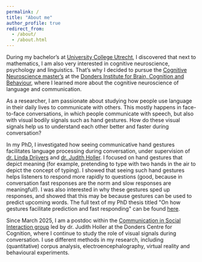 ```yaml
---
permalink: /
title: "About me"
author_profile: true
redirect_from: 
  - /about/
  - /about.html
---
```


During my bachelor’s at [University College Utrecht](https://www.uu.nl/en/organisation/university-college-utrecht/about-ucu), I discovered that next to mathematics, I am  also very interested in cognitive neuroscience, psychology and linguistics. That’s why I decided to pursue the [Cognitive Neuroscience master’s](https://www.ru.nl/opleidingen/master/cognitive-neuroscience/) at the [Donders Institute for Brain, Cognition and Behaviour](https://www.ru.nl/donders/), where I learned more about the cognitive neuroscience of language and communication. 

As a researcher, I am passionate about studying how people use language in their daily lives to communicate with others. This mostly happens in face-to-face conversations, in which people communicate with speech, but also with visual bodily signals such as hand gestures. How do these visual signals help us to understand each other better and faster during conversation? 

In my PhD, I investigated how seeing communicative hand gestures facilitates language processing during conversation, under supervision of [dr. Linda Drijvers](https://lindadrijvers.nl) and [dr. Judith Holler](https://www.mpi.nl/people/holler-judith). I focused on hand gestures that depict meaning (for example, pretending to type with two hands in the air to depict the concept of typing). I showed that seeing such hand gestures helps listeners to respond more rapidly to questions (good, because in conversation fast responses are the norm and slow responses are meaningful!). I was also interested in why these gestures sped up responses, and showed that this may be because gestures can be used to predict upcoming words. The full text of my PhD thesis titled "On how gestures facilitate prediction and fast responding" can be found [here](https://repository.ubn.ru.nl/handle/2066/316866). 

Since March 2025, I am a postdoc within the [Communication in Social Interaction group](https://cosilab.org) led by dr. Judith Holler at the Donders Centre for Cognition, where I continue to study the role of visual signals during conversation. I use different methods in my research, including (quantitative) corpus analysis, electroencephalography, virtual reality and behavioural experiments.
